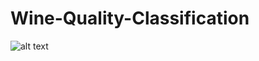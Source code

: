 # Wine-Quality-Classification




![alt text](![Untitled](https://github.com/user-attachments/assets/23e76b29-49bc-4771-ba08-2e68db67d0ac)
)




